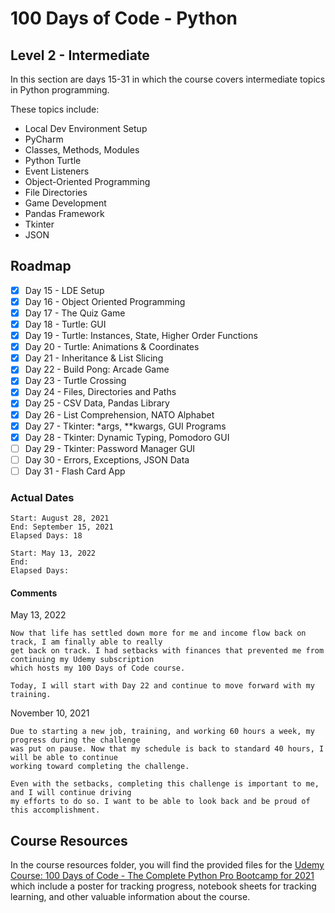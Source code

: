 # 100 Days of Code - Python

## Level 2 - Intermediate

In this section are days 15-31 in which the course covers intermediate topics in Python programming.

These topics include:

- Local Dev Environment Setup
- PyCharm
- Classes, Methods, Modules
- Python Turtle
- Event Listeners
- Object-Oriented Programming
- File Directories
- Game Development
- Pandas Framework
- Tkinter
- JSON

## Roadmap

- [x] Day 15 - LDE Setup
- [x] Day 16 - Object Oriented Programming
- [x] Day 17 - The Quiz Game
- [x] Day 18 - Turtle: GUI
- [x] Day 19 - Turtle: Instances, State, Higher Order Functions
- [x] Day 20 - Turtle: Animations & Coordinates
- [x] Day 21 - Inheritance & List Slicing
- [x] Day 22 - Build Pong: Arcade Game
- [x] Day 23 - Turtle Crossing
- [x] Day 24 - Files, Directories and Paths
- [x] Day 25 - CSV Data, Pandas Library
- [x] Day 26 - List Comprehension, NATO Alphabet
- [x] Day 27 - Tkinter: *args, **kwargs, GUI Programs
- [x] Day 28 - Tkinter: Dynamic Typing, Pomodoro GUI
- [ ] Day 29 - Tkinter: Password Manager GUI
- [ ] Day 30 - Errors, Exceptions, JSON Data
- [ ] Day 31 - Flash Card App

### Actual Dates

    Start: August 28, 2021
    End: September 15, 2021
    Elapsed Days: 18

    Start: May 13, 2022
    End: 
    Elapsed Days: 

#### Comments

May 13, 2022

    Now that life has settled down more for me and income flow back on track, I am finally able to really
    get back on track. I had setbacks with finances that prevented me from continuing my Udemy subscription
    which hosts my 100 Days of Code course.

    Today, I will start with Day 22 and continue to move forward with my training.

November 10, 2021

    Due to starting a new job, training, and working 60 hours a week, my progress during the challenge
    was put on pause. Now that my schedule is back to standard 40 hours, I will be able to continue
    working toward completing the challenge. 
    
    Even with the setbacks, completing this challenge is important to me, and I will continue driving
    my efforts to do so. I want to be able to look back and be proud of this accomplishment.

## Course Resources

In the course resources folder, you will find the provided files for the [Udemy Course: 100 Days of Code - The Complete Python Pro Bootcamp for 2021](https://www.udemy.com/course/100-days-of-code/learn) which include a poster for tracking progress, notebook sheets for tracking learning, and other valuable information about the course.
